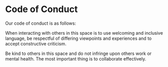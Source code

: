 # Code of Conduct
Our code of conduct is as follows: 

When interacting with others in this space is to use welcoming and inclusive language, be respectful of differing viewpoints and experiences and to accept constructive criticism. 

Be kind to others in this space and do not infringe upon others work or mental health. The most important thing is to collaborate effectively. 
